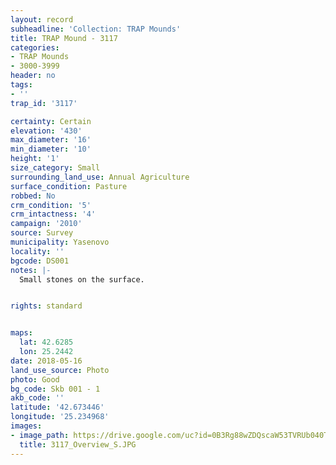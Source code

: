 ```yaml
---
layout: record
subheadline: 'Collection: TRAP Mounds'
title: TRAP Mound - 3117
categories:
- TRAP Mounds
- 3000-3999
header: no
tags:
- ''
trap_id: '3117'

certainty: Certain
elevation: '430'
max_diameter: '16'
min_diameter: '10'
height: '1'
size_category: Small
surrounding_land_use: Annual Agriculture
surface_condition: Pasture
robbed: No
crm_condition: '5'
crm_intactness: '4'
campaign: '2010'
source: Survey
municipality: Yasenovo
locality: ''
bgcode: DS001
notes: |-
  Small stones on the surface.


rights: standard


maps:
  lat: 42.6285
  lon: 25.2442
date: 2018-05-16
land_use_source: Photo
photo: Good
bg_code: Skb 001 - 1
akb_code: ''
latitude: '42.673446'
longitude: '25.234968'
images:
- image_path: https://drive.google.com/uc?id=0B3Rg88wZDQscaW53TVRUb040Tnc
  title: 3117_Overview_S.JPG
---
```

